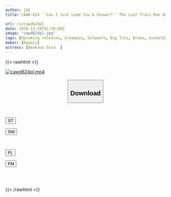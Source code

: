 ```yaml
---
author: j91
title: CAWD-624 ``Can I Just Lend You A Shower?'' The Last Train Ran Out And I Went To My Colleague's Room... I Was Excited By Her Defenseless Breasts And Bare Legs, And I Fucked Her So Much All Night That My Wife's Presence Was Blown Away... Sora Amakawa

url: /v/cawd624pl
date: 1970-12-29T01:50:00Z
image: "cawd624pl.jpg"
tags: [Upcoming releases, Creampie, Solowork, Big Tits, Drama, Cuckold, Kiss	]
maker: [Kawaii]
actress: [Amakawa Sora  ]
---
```



{{< rawhtml >}}

<div class="video" data-videoid="pending_link.html">
    <a href="javascript:;">
        <img src="/v/cawd624pl/cawd624pl.jpg" width="WIDTH" height="HEIGHT" alt="cawd624pl.mp4" loading="lazy">
    </a>
</div>

<script type="text/javascript" src="https://j91.asia/asset/on-demand-pend.js"></script>

<br>
  <link rel="stylesheet" href="https://j91.asia/asset/bs5.css">
  
  <center>
  <button class="btn btn-primary" type="button" data-bs-toggle="collapse" data-bs-target=".multi-collapse" aria-expanded="false" aria-controls="multiCollapseExample1 multiCollapseExample2"><h2>Download</h2></button></center>
</p>
<div class="row">
  <div class="col">
    <div class="collapse multi-collapse" id="multiCollapseExample1">
      <div class="card card-body">
	      	      <br>
<div class="buttons">  
<p><a href="https://j91.asia/pending_link.html" target="_blank"><button class="btn-hover color-3"><i class="fa fa-download"></i> ST</button></a></p>
<p><a href="https://j91.asia/pending_link.html" target="_blank"><button class="btn-hover color-2"><i class="fa fa-download"></i> SW</button></a></p></div>
    </div>
  </div>
</div>
  <div class="col">
    <div class="collapse multi-collapse" id="multiCollapseExample2">
      <div class="card card-body">
	      <br>
<div class="buttons">
<p><a href="https://j91.asia/pending_link.html" target="_blank"><button class="btn-hover color-9"><i class="fa fa-download"></i> FL</button></a></p>
<p><a href="https://j91.asia/pending_link.html" target="_blank"><button class="btn-hover color-8"><i class="fa fa-download"></i> FM</button></a></p></div>
<br><br>
      </div>
    </div>
  </div>
</div>

{{< /rawhtml >}}